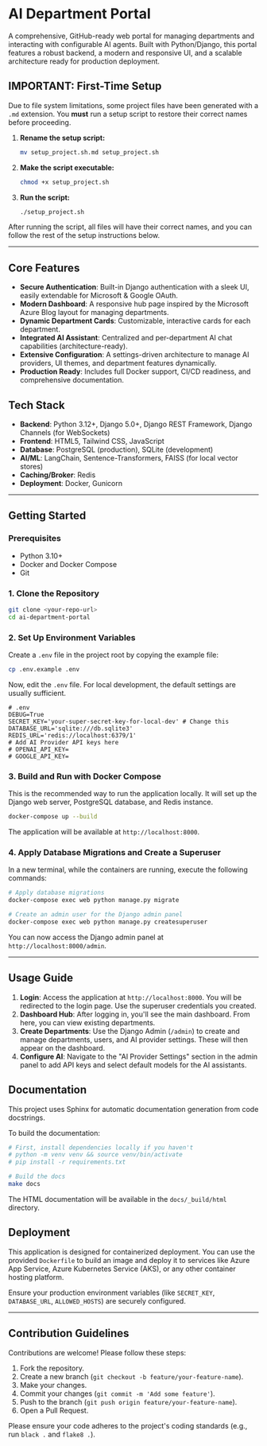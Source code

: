 
# AI Department Portal

A comprehensive, GitHub-ready web portal for managing departments and interacting with configurable AI agents. Built with Python/Django, this portal features a robust backend, a modern and responsive UI, and a scalable architecture ready for production deployment.

## IMPORTANT: First-Time Setup

Due to file system limitations, some project files have been generated with a `.md` extension. You **must** run a setup script to restore their correct names before proceeding.

1.  **Rename the setup script:**
    ```bash
    mv setup_project.sh.md setup_project.sh
    ```
2.  **Make the script executable:**
    ```bash
    chmod +x setup_project.sh
    ```
3.  **Run the script:**
    ```bash
    ./setup_project.sh
    ```
After running the script, all files will have their correct names, and you can follow the rest of the setup instructions below.

---

## Core Features

- **Secure Authentication**: Built-in Django authentication with a sleek UI, easily extendable for Microsoft & Google OAuth.
- **Modern Dashboard**: A responsive hub page inspired by the Microsoft Azure Blog layout for managing departments.
- **Dynamic Department Cards**: Customizable, interactive cards for each department.
- **Integrated AI Assistant**: Centralized and per-department AI chat capabilities (architecture-ready).
- **Extensive Configuration**: A settings-driven architecture to manage AI providers, UI themes, and department features dynamically.
- **Production Ready**: Includes full Docker support, CI/CD readiness, and comprehensive documentation.

## Tech Stack

- **Backend**: Python 3.12+, Django 5.0+, Django REST Framework, Django Channels (for WebSockets)
- **Frontend**: HTML5, Tailwind CSS, JavaScript
- **Database**: PostgreSQL (production), SQLite (development)
- **AI/ML**: LangChain, Sentence-Transformers, FAISS (for local vector stores)
- **Caching/Broker**: Redis
- **Deployment**: Docker, Gunicorn

---

## Getting Started

### Prerequisites

- Python 3.10+
- Docker and Docker Compose
- Git

### 1. Clone the Repository

```bash
git clone <your-repo-url>
cd ai-department-portal
```

### 2. Set Up Environment Variables

Create a `.env` file in the project root by copying the example file:

```bash
cp .env.example .env
```

Now, edit the `.env` file. For local development, the default settings are usually sufficient.
```env
# .env
DEBUG=True
SECRET_KEY='your-super-secret-key-for-local-dev' # Change this
DATABASE_URL='sqlite:///db.sqlite3'
REDIS_URL='redis://localhost:6379/1'
# Add AI Provider API keys here
# OPENAI_API_KEY=
# GOOGLE_API_KEY=
```

### 3. Build and Run with Docker Compose

This is the recommended way to run the application locally. It will set up the Django web server, PostgreSQL database, and Redis instance.

```bash
docker-compose up --build
```

The application will be available at `http://localhost:8000`.

### 4. Apply Database Migrations and Create a Superuser

In a new terminal, while the containers are running, execute the following commands:

```bash
# Apply database migrations
docker-compose exec web python manage.py migrate

# Create an admin user for the Django admin panel
docker-compose exec web python manage.py createsuperuser
```

You can now access the Django admin panel at `http://localhost:8000/admin`.

---

## Usage Guide

1.  **Login**: Access the application at `http://localhost:8000`. You will be redirected to the login page. Use the superuser credentials you created.
2.  **Dashboard Hub**: After logging in, you'll see the main dashboard. From here, you can view existing departments.
3.  **Create Departments**: Use the Django Admin (`/admin`) to create and manage departments, users, and AI provider settings. These will then appear on the dashboard.
4.  **Configure AI**: Navigate to the "AI Provider Settings" section in the admin panel to add API keys and select default models for the AI assistants.

## Documentation

This project uses Sphinx for automatic documentation generation from code docstrings.

To build the documentation:

```bash
# First, install dependencies locally if you haven't
# python -m venv venv && source venv/bin/activate
# pip install -r requirements.txt

# Build the docs
make docs
```
The HTML documentation will be available in the `docs/_build/html` directory.

## Deployment

This application is designed for containerized deployment. You can use the provided `Dockerfile` to build an image and deploy it to services like Azure App Service, Azure Kubernetes Service (AKS), or any other container hosting platform.

Ensure your production environment variables (like `SECRET_KEY`, `DATABASE_URL`, `ALLOWED_HOSTS`) are securely configured.

---

## Contribution Guidelines

Contributions are welcome! Please follow these steps:

1.  Fork the repository.
2.  Create a new branch (`git checkout -b feature/your-feature-name`).
3.  Make your changes.
4.  Commit your changes (`git commit -m 'Add some feature'`).
5.  Push to the branch (`git push origin feature/your-feature-name`).
6.  Open a Pull Request.

Please ensure your code adheres to the project's coding standards (e.g., run `black .` and `flake8 .`).
